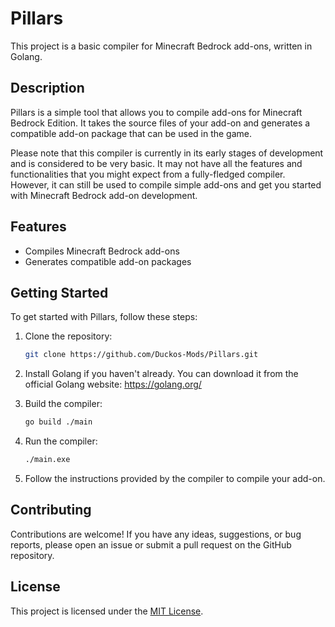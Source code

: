 # Pillars

This project is a basic compiler for Minecraft Bedrock add-ons, written in Golang.

## Description

Pillars is a simple tool that allows you to compile add-ons for Minecraft Bedrock Edition. It takes the source files of your add-on and generates a compatible add-on package that can be used in the game.

Please note that this compiler is currently in its early stages of development and is considered to be very basic. It may not have all the features and functionalities that you might expect from a fully-fledged compiler. However, it can still be used to compile simple add-ons and get you started with Minecraft Bedrock add-on development.

## Features

- Compiles Minecraft Bedrock add-ons
- Generates compatible add-on packages

## Getting Started

To get started with Pillars, follow these steps:

1. Clone the repository:

   ```bash
   git clone https://github.com/Duckos-Mods/Pillars.git
   ```

2. Install Golang if you haven't already. You can download it from the official Golang website: https://golang.org/

3. Build the compiler:

   ```bash
   go build ./main
   ```

4. Run the compiler:

   ```bash
   ./main.exe
   ```

5. Follow the instructions provided by the compiler to compile your add-on.

## Contributing

Contributions are welcome! If you have any ideas, suggestions, or bug reports, please open an issue or submit a pull request on the GitHub repository.

## License

This project is licensed under the [MIT License](LICENSE).
